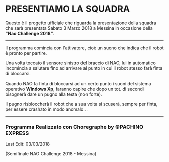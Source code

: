 <h1>PRESENTIAMO LA SQUADRA</h1>

<p> Questo è il progetto ufficiale che riguarda la presentazione della squadra che sarà presentata Sabato 3 Marzo 2018 a Messina in 
occasione della <b>"Nao Challenge 2018"</b>.</p>

<hr>

Il programma comincia con l'attivatore, cioè un suono che indica che il robot è
pronto per partire.

Una volta toccato il sensore sinistro del braccio di NAO, lui in automatico incomincia 
a salutare fino ad arrivare al punto in cui il robot stesso farà finta di bloccarsi.

Quando NAO fa finta di bloccarsi ad un certo punto i suoni del sistema operativo <b>Windows Xp</b>,
faranno capire che dopo un tot. di secondi bisognerà dare un pugno alla testa (non forte).

Il pugno risbloccherà il robot che a sua volta si scuserà, sempre per finta, per essere 
crashato in modo anomalo...

<hr>

<h3>Programma Realizzato con Choregraphe by ©PACHINO EXPRESS</h3>  
<p>Last Edit: 03/03/2018</p>
<p>(Semifinale NAO Challenge 2018 - Messina)</p>

